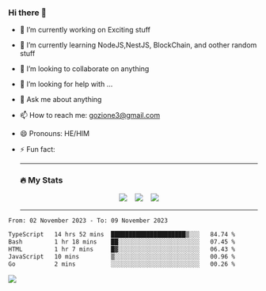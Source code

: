 ### Hi there 👋

<!--
**charlieScript/charlieScript** is a ✨ _special_ ✨ repository because its `README.md` (this file) appears on your GitHub profile.

Here are some ideas to get you started: -->

- 🔭 I’m currently working on Exciting stuff
- 🌱 I’m currently learning NodeJS,NestJS, BlockChain, and oother random stuff
- 👯 I’m looking to collaborate on anything
- 🤔 I’m looking for help with ...
- 💬 Ask me about anything
- 📫 How to reach me: gozione3@gmail.com
- 😄 Pronouns: HE/HIM
- ⚡ Fun fact:


  ---

  ### :fire: My Stats

  <div id="stats" align="center">
  <img src="http://github-readme-streak-stats.herokuapp.com?user=charlieScript&theme=dark&date_format=M%20j%5B%2C%20Y%5D" />&nbsp;&nbsp;&nbsp;
  <img src="https://github-readme-stats.vercel.app/api/top-langs/?username=charlieScript&layout=compact&theme=vision-friendly-dark"/>&nbsp;&nbsp;&nbsp;
  <img src="https://github-readme-stats.vercel.app/api?username=charlieScript&show_icons=true&theme=radical"/>
  </div>

  ---



<!--START_SECTION:waka-->

```txt
From: 02 November 2023 - To: 09 November 2023

TypeScript   14 hrs 52 mins  █████████████████████▒░░░   84.74 %
Bash         1 hr 18 mins    ██░░░░░░░░░░░░░░░░░░░░░░░   07.45 %
HTML         1 hr 7 mins     █▓░░░░░░░░░░░░░░░░░░░░░░░   06.43 %
JavaScript   10 mins         ▒░░░░░░░░░░░░░░░░░░░░░░░░   00.96 %
Go           2 mins          ░░░░░░░░░░░░░░░░░░░░░░░░░   00.26 %
```

<!--END_SECTION:waka-->
![](https://komarev.com/ghpvc/?username=charlieScript)

